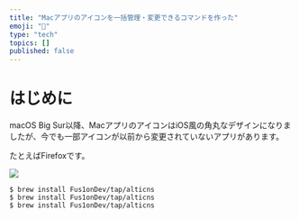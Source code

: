 ```yaml
---
title: "Macアプリのアイコンを一括管理・変更できるコマンドを作った"
emoji: "👋"
type: "tech"
topics: []
published: false
---
```


# はじめに

macOS Big Sur以降、MacアプリのアイコンはiOS風の角丸なデザインになりましたが、今でも一部アイコンが以前から変更されていないアプリがあります。

たとえばFirefoxです。

![](https://storage.googleapis.com/zenn-user-upload/4c00c94f9ab4-20220814.png)

```shell
$ brew install Fus1onDev/tap/alticns
$ brew install Fus1onDev/tap/alticns
$ brew install Fus1onDev/tap/alticns
```